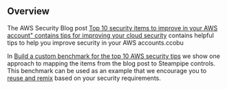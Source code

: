 ## Overview

The AWS Security Blog post [Top 10 security items to improve in your AWS account" contains tips for improving your cloud security](https://aws.amazon.com/blogs/security/top-10-security-items-to-improve-in-your-aws-account) contains helpful tips to help you improve security in your AWS accounts.ccobu

In [Build a custom benchmark for the top 10 AWS security tips](https://steampipie.io/blog/aws-security-top-10) we show one approach to mapping the items from the blog post to Steampipe controls. This benchmark can be used as an example that we encourage you to [reuse and remix](https://steampipe.io/blog/remixing-dashboards) based on your security requirements.
